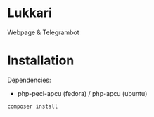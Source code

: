 # Lukkari
Webpage & Telegrambot

# Installation

Dependencies:

- php-pecl-apcu (fedora) / php-apcu (ubuntu)

```bash
composer install
```
